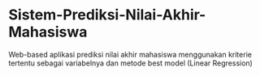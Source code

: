 # Sistem-Prediksi-Nilai-Akhir-Mahasiswa
Web-based aplikasi prediksi nilai akhir mahasiswa menggunakan kriterie tertentu sebagai variabelnya dan metode best model (Linear Regression)
